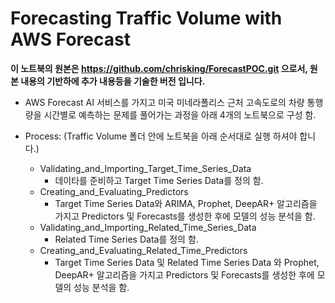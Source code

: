# Forecasting Traffic Volume with AWS Forecast
**이 노트북의 원본은 https://github.com/chrisking/ForecastPOC.git 으로서, 원본 내용의 기반하에 추가 내용등을 기술한 버전 입니다.**

* AWS Forecast AI 서비스를 가지고 미국 미네라폴리스 근처 고속도로의 차량 통행량을 시간별로 예측하는 문제를 풀어가는 과정을 아래 4개의 노트북으로 구성 함.

* Process: (Traffic Volume 폴더 안에 노트북을 아래 순서대로 실행 하셔야 합니다.)
    * Validating_and_Importing_Target_Time_Series_Data
        * 데이타를 준비하고 Target Time Series Data를 정의 함.
    * Creating_and_Evaluating_Predictors
        * Target Time Series Data와 ARIMA, Prophet, DeepAR+ 알고리즘을 가지고 Predictors 및 Forecasts를 생성한 후에 모델의 성능 분석을 함.
    * Validating_and_Importing_Related_Time_Series_Data 
        * Related Time Series Data를 정의 함.
    * Creating_and_Evaluating_Related_Time_Predictors
        * Target Time Series Data 및 Related Time Series Data 와 Prophet, DeepAR+ 알고리즘을 가지고 Predictors 및 Forecasts를 생성한 후에 모델의 성능 분석을 함.
    
    
    